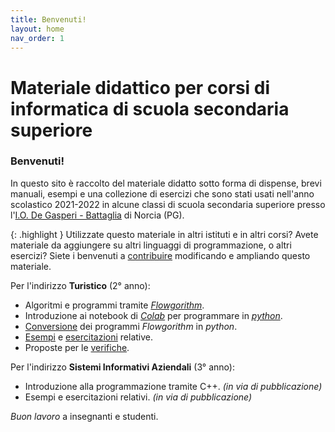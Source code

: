 ```yaml
---
title: Benvenuti!
layout: home
nav_order: 1
---
```


# Materiale didattico per corsi di informatica di scuola secondaria superiore

### Benvenuti!

In questo sito è raccolto del materiale didatto sotto forma di dispense,
brevi manuali, esempi e una collezione di esercizi che sono stati usati nell'anno scolastico
2021-2022 in alcune classi di scuola secondaria superiore presso
l'[I.O. De Gasperi - Battaglia](https://www.comprensivonorcia.edu.it) di Norcia (PG).

{: .highlight }
Utilizzate questo materiale in altri istituti e in altri corsi?
Avete materiale da aggiungere su altri linguaggi di programmazione, o altri esercizi?
Siete i benvenuti a [contribuire](contrib.md) modificando e ampliando questo materiale.

Per l'indirizzo **Turistico** (2° anno):

- Algoritmi e programmi tramite _[Flowgorithm](flowgorithm/diagrammi/index.md)_.
- Introduzione ai notebook di _[Colab](flowgorithm/codice/index.md#come-utilizzare-colab)_
  per programmare in _[python](flowgorithm/codice/index.md)_.
- [Conversione](flowgorithm/codice/index.md#scrivere-codice-python-partendo-da-flowgorithm)
  dei programmi _Flowgorithm_ in _python_.
- [Esempi](flowgorithm/esempi/index.md) e [esercitazioni](flowgorithm/esercitazioni/index.md) relative.
- Proposte per le [verifiche](flowgorithm/verifiche/index.md).

Per l'indirizzo **Sistemi Informativi Aziendali** (3° anno):

- Introduzione alla programmazione tramite C++. _(in via di pubblicazione)_
- Esempi e esercitazioni relativi. _(in via di pubblicazione)_

_Buon lavoro_ a insegnanti e studenti.
